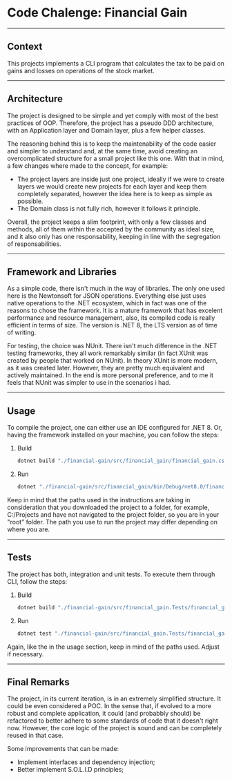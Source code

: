 # Code Chalenge: Financial Gain

---

## Context

This projects implements a CLI program that calculates the tax to be paid on gains and losses on operations of the stock market.

---

## Architecture

The project is designed to be simple and yet comply with most of the best practices of OOP. Therefore, the project has a pseudo DDD architecture, with an Application layer and Domain layer, plus a few helper classes.

The reasoning behind this is to keep the maintenability of the code easier and simpler to understand and, at the same time, avoid creating an overcomplicated structure for a small project like this one. With that in mind, a few changes where made to the concept, for example:

- The project layers are inside just one project, ideally if we were to create layers we would create new projects for each layer and keep them completely separated, however the idea here is to keep as simple as possible.
- The Domain class is not fully rich, however it follows it principle.  

Overall, the project keeps a slim footprint, with only a few classes and methods, all of them within the accepted by the community as ideal size, and it also only has one responsability, keeping in line with the segregation of responsabilities.

---

## Framework and Libraries

As a simple code, there isn't much in the way of libraries. The only one used here is the Newtonsoft for JSON operations. Everything else just uses native operations to the .NET ecosystem, which in fact was one of the reasons to chose the framework. It is a mature framework that has excelent performance and resource management, also, its compiled code is really efficient in terms of size. The version is .NET 8, the LTS version as of time of writing.

For testing, the choice was NUnit. There isn't much difference in the .NET testing frameworks, they all work remarkably similar (in fact XUnit was created by people that worked on NUnit). In theory XUnit is more modern, as it was created later. However, they are pretty much equivalent and actively maintained. In the end is more personal preference, and to me it feels that NUnit was simpler to use in the scenarios i had.

---

## Usage

To compile the project, one can either use an IDE configured for .NET 8. Or, having the framework installed on your machine, you can follow the steps:

1. Build

    ```bash
    dotnet build "./financial-gain/src/financial_gain/financial_gain.csproj"
    ```

2. Run

    ```bash
    dotnet "./financial-gain/src/financial_gain/bin/Debug/net8.0/financial_gain.dll"    
    ```

Keep in mind that the paths used in the instructions are taking in consideration that you downloaded the project to a folder, for example, C:/Projects and have not navigated to the project folder, so you are in your "root" folder. The path you use to run the project may differ depending on where you are.

---

## Tests

The project has both, integration and unit tests. To execute them through CLI, follow the steps:

1. Build

    ```bash
    dotnet build "./financial-gain/src/financial_gain.Tests/financial_gain.Tests.csproj"
    ```

2. Run

    ```bash
    dotnet test "./financial-gain/src/financial_gain.Tests/financial_gain.Tests.csproj"
    ```

Again, like the in the usage section, keep in mind of the paths used. Adjust if necessary.

---

## Final Remarks

The project, in its current iteration, is in an extremely simplified structure. It could be even considered a POC. In the sense that, if evolved to a more robust and complete application, it could (and probabbly should) be refactored to better adhere to some standards of code that it doesn't right now. However, the core logic of the project is sound and can be completely reused in that case.

Some improvements that can be made:

- Implement interfaces and dependency injection;
- Better implement S.O.L.I.D principles;
